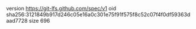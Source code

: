 version https://git-lfs.github.com/spec/v1
oid sha256:3121849b917d246c05e16a0c301e75f91f575f8c52c07f4f0df59363daad7728
size 696
